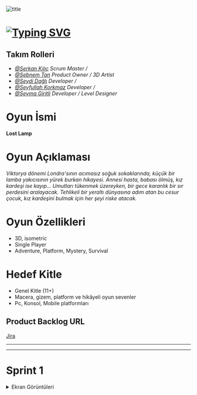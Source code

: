 ![title](https://github.com/Serkan-K/Unity_48/assets/125659165/de1c83ce-f56a-40de-af70-1034916785ba)

# [![Typing SVG](https://readme-typing-svg.demolab.com?font=&size=30&duration=1000&pause=3000&color=FFFFFF&center=true&vCenter=true&random=false&width=150&lines=+Unity+48)](https://git.io/typing-svg)                  

## Takım Rolleri

- _[@Serkan Kılıç](https://www.)_ _Scrum Master /_ 
- _[@Şebnem Tan](https://www.)_ _Product Owner / 3D Artist_
- _[@Seydi Dağlı](https://www.)_ _Developer /_
- _[@Seyfullah Korkmaz](https://www.)_ _Developer /_ 
- _[@Şeyma Giritli](https://www.)_ _Developer / Level Designer_


# Oyun İsmi
**Lost Lamp**

# Oyun Açıklaması
_Viktorya dönemi Londra'sının acımasız soğuk sokaklarında, küçük bir lamba yakıcısının yürek burkan hikayesi. Annesi hasta, babası ölmüş, kız kardeşi ise kayıp...  Umutları tükenmek üzereyken, bir gece karanlık bir sır perdesini aralayacak. Tehlikeli bir yeraltı dünyasına adım atan bu cesur çocuk, kız kardeşini bulmak için her şeyi riske atacak._

# Oyun Özellikleri

- 3D, isometric
- Single Player
- Adventure, Platform, Mystery, Survival

# Hedef Kitle
- Genel Kitle (11+)
- Macera, gizem, platform ve hikâyeli oyun sevenler
- Pc, Konsol, Mobile platformları


## Product Backlog URL
[Jira](https://unity-48.atlassian.net/jira/core/projects/U48/summary?atlOrigin=eyJpIjoiNzM0MTE5YTFhYThmNGI0ZmI1MmNiMWMyMWYxOWExYTAiLCJwIjoiaiJ9)

- - - -
- - - -
# Sprint 1

<details>
           <summary>Ekran Görüntüleri </summary>
           <p> -Content 1 
- Content 2 
- Content 3 
- Content 4 
- Content 5
</p>
         </details>
